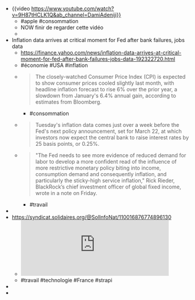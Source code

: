- {{video https://www.youtube.com/watch?v=9H87tHCLK1Q&ab_channel=DamiAdeniji}}
	- #apple #consommation
	- NOW finir de regarder cette vidéo
	-
- Inflation data arrives at critical moment for Fed after bank failures, jobs data
	- https://finance.yahoo.com/news/inflation-data-arrives-at-critical-moment-for-fed-after-bank-failures-jobs-data-192322720.html
	- #économie #USA #inflation
	- > The closely-watched Consumer Price Index (CPI) is expected to show consumer prices cooled slightly last month, with headline inflation forecast to rise 6% over the prior year, a slowdown from January's 6.4% annual gain, according to estimates from Bloomberg.
		- #consommation
	- > Tuesday's inflation data comes just over a week before the Fed's next policy announcement, set for March 22, at which investors now expect the central bank to raise interest rates by 25 basis points, or 0.25%.
	- > "The Fed needs to see more evidence of reduced demand for labor to develop a more confident read of the influence of more restrictive monetary policy biting into income, consumption demand and consequently inflation, and particularly the sticky-high service inflation," Rick Rieder, BlackRock’s chief investment officer of global fixed income, wrote in a note on Friday.
		- #travail
-
- https://syndicat.solidaires.org/@SolInfoNat/110016876774896130
	- <iframe src="https://syndicat.solidaires.org/@SolInfoNat/110016876774896130/embed" class="mastodon-embed" style="max-width: 100%; border: 0" width="400" allowfullscreen="allowfullscreen"></iframe>
	- #travail #technologie #France #strapi
-
-
